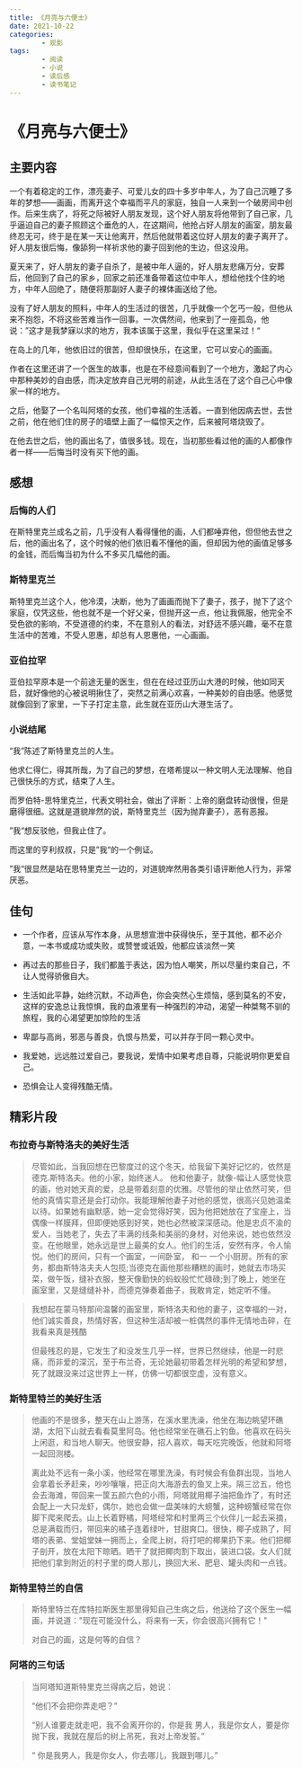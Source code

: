 ```yaml
---
title: 《月亮与六便士》
date: 2021-10-22
categories:
        - 观影
tags:
        - 阅读
        - 小说
        - 读后感
        - 读书笔记
---
```


# 《月亮与六便士》

## 主要内容

一个有着稳定的工作，漂亮妻子、可爱儿女的四十多岁中年人，为了自己沉睡了多年的梦想——画画，而离开这个幸福而平凡的家庭，独自一人来到一个破房间中创作。后来生病了，将死之际被好人朋友发现，这个好人朋友将他带到了自己家，几乎逼迫自己的妻子照顾这个垂危的人，在这期间，他抢占好人朋友的画室，朋友最终忍无可，终于是在某一天让他离开，然后他就带着这位好人朋友的妻子离开了。好人朋友很后悔，像舔狗一样祈求他的妻子回到他的生边，但这没用。

夏天来了，好人朋友的妻子自杀了，是被中年人逼的，好人朋友悲痛万分，安葬后，他回到了自己的家乡，回家之前还准备带着这位中年人，想给他找个住的地方，中年人回绝了，随便将那副好人妻子的裸体画送给了他。

没有了好人朋友的照料，中年人的生活过的很苦，几乎就像一个乞丐一般，但他从来不抱怨，不将这些苦难当作一回事。一次偶然间，他来到了一座孤岛，他说：”这才是我梦寐以求的地方，我本该属于这里，我似乎在这里呆过！“

在岛上的几年，他依旧过的很苦，但却很快乐，在这里，它可以安心的画画。

作者在这里还讲了一个医生的故事，也是在不经意间看到了一个地方，激起了内心中那种美妙的自由感，而决定放弃自己光明的前途，从此生活在了这个自己心中像家一样的地方。

之后，他娶了一个名叫阿塔的女孩，他们幸福的生活着。一直到他因病去世，去世之前，他在他们住的房子的墙壁上画了一幅惊天之作，后来被阿塔烧毁了。

在他去世之后，他的画出名了，值很多钱。现在，当初那些看过他的画的人都像作者一样——后悔当时没有买下他的画。

## 感想

### 后悔的人们

在斯特里克兰成名之前，几乎没有人看得懂他的画，人们都唾弃他，但但他去世之后，他的画出名了，这个时候的他们依旧看不懂他的画，但却因为他的画值足够多的金钱，而后悔当初为什么不多买几幅他的画。

### 斯特里克兰

斯特里克兰这个人，他冷漠，决断，他为了画画而抛下了妻子，孩子，抛下了这个家庭，仅凭这些，他也就不是一个好父亲，但抛开这一点，他让我佩服，他完全不受色欲的影响，不受道德的约束，不在意别人的看法，对舒适不感兴趣，毫不在意生活中的苦难，不受人恩惠，却总有人恩惠他，一心画画。

### 亚伯拉罕

亚伯拉罕原本是一个前途无量的医生，但在在经过亚历山大港的时候，他如同天启，就好像他的心被说明揪住了，突然之前满心欢喜，一种美妙的自由感。他感觉就像回到了家里，一下子打定主意，此生就在亚历山大港生活了。

### 小说结尾

“我”陈述了斯特里克兰的人生。

他求仁得仁，得其所哉，为了自己的梦想，在塔希提以一种文明人无法理解、他自己很快乐的方式，结束了人生。

而罗伯特-思特里克兰，代表文明社会，做出了评断：上帝的磨盘转动很慢，但是磨得很细。这就是道貌岸然的说，斯特里克兰（因为抛弃妻子），恶有恶报。

”我“想反驳他，但我止住了。

而这里的亨利叔叔，只是”我“的一个例证。

”我“很显然是站在思特里克兰一边的，对道貌岸然用各类引语评断他人行为，非常厌恶。

## 佳句

- 一个作者，应该从写作本身，从思想宣泄中获得快乐，至于其他，都不必介意，一本书或成功或失败，或赞誉或诋毁，他都应该淡然一笑

- 再过去的那些日子，我们都羞于表达，因为怕人嘲笑，所以尽量约束自己，不让人觉得骄傲自大。

- 生活如此平静，始终沉默，不动声色，你会突然心生烦恼，感到莫名的不安，这样的安逸总让我惊惧，我的血液里有一种强烈的冲动，渴望一种桀骜不驯的旅程，我的心渴望更加惊险的生活

- 卑鄙与高尚，邪恶与善良，仇恨与热爱，可以并存于同一颗心灵中。
- 我爱她，远远胜过爱自己，要我说，爱情中如果考虑自尊，只能说明你更爱自己。
- 恐惧会让人变得残酷无情。

## 精彩片段

### 布拉奇与斯特洛夫的美好生活

> 尽管如此，当我回想在巴黎度过的这个冬天，给我留下美好记忆的，依然是德克.斯特洛夫。他的小家，始终迷人。 他和他妻子，就像-幅让人感觉快意的画，他对她天真的爱，总是带着刻意的优雅。尽管他的举止依然可笑，但他的真情实意还是会打动你。我能理解他妻子对他的感觉，很高兴见她温柔以待。如果她有幽默感，她一定会觉得好笑，因为他把她放在了宝座上，当偶像一样膜拜，但即便她感到好笑，她也必然被深深感动。他是忠贞不渝的爱人，当她老了，失去了丰满的线条和美丽的身材，对他来说，她也依然没变。在他眼里，她永远是世上最美的女人。他们的生活，安然有序，令人愉悦。他们的房间，只有一个画室，一间卧室， 和一 一个小厨房。所有的家务，都由斯特洛夫夫人包揽;当德克在画他那些糟糕的画时，她就去市场买菜，做午饭，缝补衣服，整天像勤快的蚂蚁般忙忙碌碌;到了晚上，她坐在画室里，又是缝缝补补，而德克弹奏着曲子，我敢肯定，她定听不懂。

> 我想起在蒙马特那间温馨的画室里，斯特洛夫和他的妻子，这幸福的一对，他们诚实善良，热情好客，但这种生活却被一桩偶然的事件无情地击碎，在我看来真是残酷
>
> 但最残忍的是，它发生了和没发生几乎一样，世界已然继续，他是一时悲痛，而非爱的深沉，至于布兰奇，无论她最初带着怎样光明的希望和梦想，死了就跟没来过这世界上一样，仿佛一切都很空虚，没有意义。

### 斯特里特兰的美好生活

> 他画的不是很多，整天在山上游荡，在溪水里洗澡，他坐在海边眺望环礁湖，太阳下山就去看看莫里阿岛。他也经常坐在礁石上钓鱼。他喜欢在码头上闲逛，和当地人聊天。他很安静，招人喜欢，每天吃完晚饭，他就和阿塔一起回测楼。
>
> 离此处不远有一条小溪，他经常在哪里洗澡，有时候会有鱼群出现，当地人会拿着长矛赶来，吵吵嚷嚷，把正向大海游去的鱼叉上来。隔三岔五，他也会去海滩，带回来一筐五颜六色的小雨，阿塔就用椰子油把鱼炸了，有时还会配上一大只龙虾，偶尔，她也会做一盘美味的大螃蟹，这种螃蟹经常在你脚下爬来爬去。山上长着野橘，阿塔经常和村里两三个伙伴儿一起去采摘，总是满载而归，带回来的橘子连着绿叶，甘甜爽口。很快，椰子成熟了，阿塔的表弟、堂姐堂妹一拥而上，全爬上树，将打吧的椰果扔下来。他们把椰子剖开，放在太阳下晾晒。晒干了就把椰肉割下取出，装进口袋。女人们就把他们拿到附近的村子里的商人那儿，换回大米、肥皂、罐头肉和一点钱。

### 斯特里特兰的自信

> 斯特里特兰在库特拉斯医生那里得知自己生病之后，他送给了这个医生一幅画，并说道："现在可能没什么，将来有一天，你会很高兴拥有它！"
>
> 对自己的画，这是何等的自信？

### 阿塔的三句话

> 当阿塔知道斯特里克兰得病之后，她说：
>
> “他们不会把你弄走吧？”
>
> “别人谁要走就走吧，我不会离开你的，你是我 男人，我是你女人，要是你抛下我，我就在屋后的树上吊死，我对上帝发誓。”
>
> “ 你是我男人，我是你女人，你去哪儿，我跟到哪儿。”
